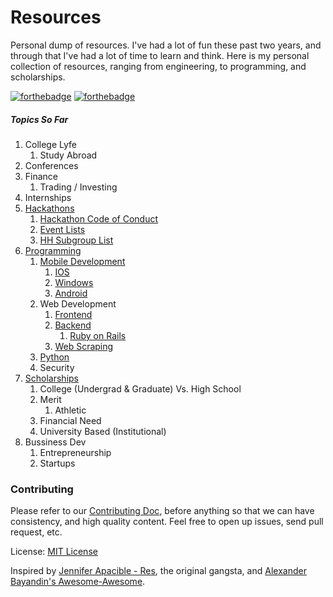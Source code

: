 Resources
=========

Personal dump of resources. I've had a lot of fun these past two years, and through that I've had a lot of time to learn and think. Here is my personal collection of resources, ranging from engineering, to programming, and scholarships.

[![forthebadge](http://forthebadge.com/badges/oooo-kill-em.svg)](http://forthebadge.com) [![forthebadge](http://forthebadge.com/badges/certified-cousin-terio.svg)](http://forthebadge.com)

##### Topics So Far
1. College Lyfe
    1. Study Abroad
2. Conferences 
3. Finance
    1. Trading / Investing
4. Internships
5. [Hackathons](https://github.com/mrcoven94/resources/tree/gh-pages/Hackathons)
    1. [Hackathon Code of Conduct](https://github.com/HackerCollective/resources/blob/gh-pages/Hackathons/CodeofConduct.md)
    2. [Event Lists](https://github.com/HackerCollective/resources/blob/gh-pages/Hackathons/EventList.md)
    3. [HH Subgroup List](https://github.com/HackerCollective/resources/blob/gh-pages/Hackathons/HackathonHackers.md)
6. [Programming](https://github.com/mrcoven94/resources/tree/gh-pages/Programming)
    1. [Mobile Development](https://github.com/mrcoven94/resources/blob/gh-pages/Programming/MobileDev/)
        1. [IOS](https://github.com/mrcoven94/resources/blob/gh-pages/Programming/MobileDev/IOS.md)
        2. [Windows](https://github.com/mrcoven94/resources/blob/gh-pages/Programming/MobileDev/Windows.md)
        3. [Android](https://github.com/HackerCollective/resources/blob/gh-pages/Programming/MobileDev/Android.md)
    2. Web Development
        1. [Frontend](https://github.com/mrcoven94/resources/blob/gh-pages/Programming/WebDev/frontend-webdev.md)
        2. [Backend](https://github.com/mrcoven94/resources/blob/gh-pages/backend.md)
            1. [Ruby on Rails](https://github.com/mrcoven94/resources/blob/gh-pages/Programming/WebDev/RubyOnRails.md)
        3. [Web Scraping](https://github.com/mrcoven94/resources/blob/gh-pages/Programming/Misc/web-scraping.md)
    4. [Python](https://github.com/mrcoven94/resources/blob/gh-pages/Programming/python.md)
    5. Security
7. [Scholarships](https://github.com/mrcoven94/resources/tree/gh-pages/Scholarships)
    1. College (Undergrad & Graduate) Vs. High School
    2. Merit
        1. Athletic
    3. Financial Need
    4. University Based (Institutional)
8. Bussiness Dev 
    1. Entrepreneurship
    2. Startups
    
    
### Contributing
Please refer to our [Contributing Doc](https://github.com/mrcoven94/resources/blob/gh-pages/CONTRIBUTING.md), before anything so that we can have consistency, and high quality content. Feel free to open up issues, send pull request, etc.

License: [MIT License](https://github.com/mrcoven94/resources/blob/gh-pages/LICENSE.md)

Inspired by [Jennifer Apacible - Res](https://github.com/japacible/res), the original gangsta, and [Alexander Bayandin's Awesome-Awesome](https://github.com/bayandin/awesome-awesomeness). 

